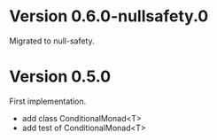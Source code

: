 # Version 0.6.0-nullsafety.0
Migrated to null-safety.

# Version 0.5.0

First implementation.
- add class ConditionalMonad\<T\>
- add test of ConditionalMonad\<T\>